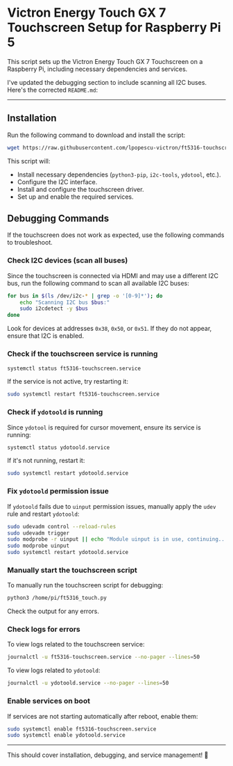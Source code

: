 # Victron Energy Touch GX 7 Touchscreen Setup for Raspberry Pi 5

This script sets up the Victron Energy Touch GX 7 Touchscreen on a Raspberry Pi, including necessary dependencies and services.

I've updated the debugging section to include scanning all I2C buses. Here's the corrected `README.md`:

---


## Installation

Run the following command to download and install the script:

```bash
wget https://raw.githubusercontent.com/lpopescu-victron/ft5316-touchscreen/main/setup_touchscreen.sh && chmod +x setup_touchscreen.sh && ./setup_touchscreen.sh
```

This script will:
- Install necessary dependencies (`python3-pip`, `i2c-tools`, `ydotool`, etc.).
- Configure the I2C interface.
- Install and configure the touchscreen driver.
- Set up and enable the required services.

## Debugging Commands

If the touchscreen does not work as expected, use the following commands to troubleshoot.

### Check I2C devices (scan all buses)

Since the touchscreen is connected via HDMI and may use a different I2C bus, run the following command to scan all available I2C buses:

```bash
for bus in $(ls /dev/i2c-* | grep -o '[0-9]*'); do
    echo "Scanning I2C bus $bus:"
    sudo i2cdetect -y $bus
done
```

Look for devices at addresses `0x38`, `0x50`, or `0x51`. If they do not appear, ensure that I2C is enabled.

### Check if the touchscreen service is running

```bash
systemctl status ft5316-touchscreen.service
```

If the service is not active, try restarting it:

```bash
sudo systemctl restart ft5316-touchscreen.service
```

### Check if `ydotoold` is running

Since `ydotool` is required for cursor movement, ensure its service is running:

```bash
systemctl status ydotoold.service
```

If it's not running, restart it:

```bash
sudo systemctl restart ydotoold.service
```

### Fix `ydotoold` permission issue

If `ydotoold` fails due to `uinput` permission issues, manually apply the `udev` rule and restart `ydotoold`:

```bash
sudo udevadm control --reload-rules
sudo udevadm trigger
sudo modprobe -r uinput || echo "Module uinput is in use, continuing..."
sudo modprobe uinput
sudo systemctl restart ydotoold.service
```

### Manually start the touchscreen script

To manually run the touchscreen script for debugging:

```bash
python3 /home/pi/ft5316_touch.py
```

Check the output for any errors.

### Check logs for errors

To view logs related to the touchscreen service:

```bash
journalctl -u ft5316-touchscreen.service --no-pager --lines=50
```

To view logs related to `ydotoold`:

```bash
journalctl -u ydotoold.service --no-pager --lines=50
```

### Enable services on boot

If services are not starting automatically after reboot, enable them:

```bash
sudo systemctl enable ft5316-touchscreen.service
sudo systemctl enable ydotoold.service
```

---

This should cover installation, debugging, and service management! 🚀

